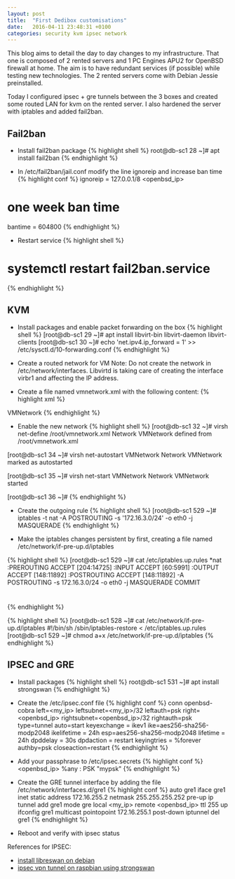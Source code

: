 ```yaml
---
layout: post
title:  "First Dedibox customisations"
date:   2016-04-11 23:48:31 +0100
categories: security kvm ipsec network
---
```

This blog aims to detail the day to day changes to my infrastructure. That one is composed of 2 rented servers and 1 PC Engines APU2 for OpenBSD firewall at home. The aim is to have redundant services (if possible) while testing new technologies. The 2 rented servers come with Debian Jessie preinstalled.

Today I configured ipsec + gre tunnels between the 3 boxes and created some routed LAN for kvm on the rented server.
I also hardened the server with iptables and added fail2ban.

## Fail2ban
- Install fail2ban package
{% highlight shell %}
root@db-sc1 28 ~]# apt install fail2ban
{% endhighlight %}

- In /etc/fail2ban/jail.conf modify the line ignoreip and increase ban time
{% highlight conf %}
ignoreip = 127.0.0.1/8 <openbsd_ip>
# one week ban time
bantime  = 604800
{% endhighlight %}

- Restart service
{% highlight shell %}
# systemctl restart fail2ban.service
{% endhighlight %}

## KVM
- Install packages and enable packet forwarding on the box
{% highlight shell %}
[root@db-sc1 29 ~]# apt install libvirt-bin libvirt-daemon libvirt-clients
[root@db-sc1 30 ~]# echo 'net.ipv4.ip_forward = 1' >> /etc/sysctl.d/10-forwarding.conf
{% endhighlight %}

- Create a routed network for VM
Note: Do not create the network in /etc/network/interfaces. Libvirtd is taking care of creating the interface virbr1 and affecting the IP address.

 - Create a file named vmnetwork.xml with the following content:
{% highlight xml %}
<network>
  <name>VMNetwork</name>
  <bridge name="virbr1"/>
  <forward mode='route'/>
  <ip address="172.16.3.1" netmask="255.255.255.0">
    <dhcp>
      <range start="172.16.3.100" end="172.16.3.199"/>
    </dhcp>
  </ip>
</network>
{% endhighlight %}

 - Enable the new network
{% highlight shell %}
[root@db-sc1 32 ~]# virsh net-define /root/vmnetwork.xml 
Network VMNetwork defined from /root/vmnetwork.xml

[root@db-sc1 34 ~]# virsh net-autostart VMNetwork
Network VMNetwork marked as autostarted

[root@db-sc1 35 ~]# virsh net-start VMNetwork 
Network VMNetwork started

[root@db-sc1 36 ~]# 
{% endhighlight %}

- Create the outgoing rule
{% highlight shell %}
[root@db-sc1 529 ~]# iptables -t nat -A POSTROUTING -s '172.16.3.0/24' -o eth0 -j MASQUERADE
{% endhighlight %}

- Make the iptables changes persistent by first, creating a file named /etc/network/if-pre-up.d/iptables

{% highlight shell %}
[root@db-sc1 529 ~]# cat /etc/iptables.up.rules
*nat
:PREROUTING ACCEPT [204:14725]
:INPUT ACCEPT [60:5991]
:OUTPUT ACCEPT [148:11892]
:POSTROUTING ACCEPT [148:11892]
-A POSTROUTING -s 172.16.3.0/24 -o eth0 -j MASQUERADE
COMMIT
# 
{% endhighlight %}

{% highlight shell %}
[root@db-sc1 528 ~]# cat /etc/network/if-pre-up.d/iptables
#!/bin/sh
/sbin/iptables-restore < /etc/iptables.up.rules
[root@db-sc1 529 ~]# chmod a+x /etc/network/if-pre-up.d/iptables
{% endhighlight %}

## IPSEC and GRE
- Install packages
{% highlight shell %}
root@db-sc1 531 ~]# apt install strongswan
{% endhighlight %}
- Create the /etc/ipsec.conf file
{% highlight conf %}
conn openbsd-cobra
        left=<my_ip>
        leftsubnet=<my_ip>/32
        leftauth=psk
        right=<openbsd_ip>
        rightsubnet=<openbsd_ip>/32
        rightauth=psk
        type=tunnel
        auto=start
	keyexchange = ikev1
        ike=aes256-sha256-modp2048
        ikelifetime = 24h
        esp=aes256-sha256-modp2048
        lifetime = 24h
        dpddelay = 30s
        dpdaction = restart
        keyingtries = %forever
        authby=psk
        closeaction=restart
{% endhighlight %}

- Add your passphrase to /etc/ipsec.secrets
{% highlight conf %}
<openbsd_ip> %any : PSK "mypsk"
{% endhighlight %}
 
- Create the GRE tunnel interface by adding the file /etc/network/interfaces.d/gre1
{% highlight conf %}
auto gre1
iface gre1 inet static
    address 172.16.255.2
    netmask 255.255.255.252
    pre-up ip tunnel add gre1 mode gre local <my_ip> remote <openbsd_ip> ttl 255
    up ifconfig gre1 multicast
    pointopoint 172.16.255.1
    post-down iptunnel del gre1
{% endhighlight %}

- Reboot and verify with ipsec status


References for IPSEC:
* [install libreswan on debian](http://www.routerperformance.net/howtos/install-libreswan-on-debian-jessie/)
* [ipsec vpn tunnel on raspbian using strongswan](https://bourskov.dk/2016/01/ipsec-vpn-tunnel-on-raspbian-using-strongswan/)
